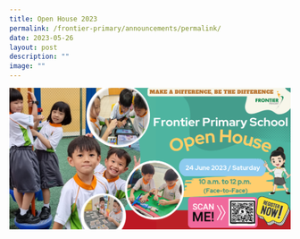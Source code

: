 ```yaml
---
title: Open House 2023
permalink: /frontier-primary/announcements/permalink/
date: 2023-05-26
layout: post
description: ""
image: ""
---
```

![](/images/open%20house.PNG)